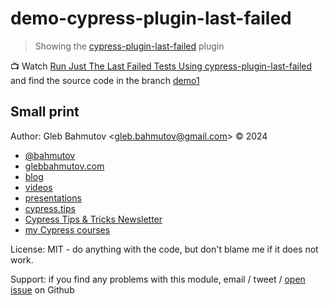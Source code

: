 # demo-cypress-plugin-last-failed

> Showing the [cypress-plugin-last-failed](https://github.com/dennisbergevin/cypress-plugin-last-failed) plugin

📺 Watch [Run Just The Last Failed Tests Using cypress-plugin-last-failed](https://youtu.be/L-fyfaUUXFA) and find the source code in the branch [demo1](https://github.com/bahmutov/demo-cypress-plugin-last-failed/tree/demo1)

## Small print

Author: Gleb Bahmutov &lt;gleb.bahmutov@gmail.com&gt; &copy; 2024

- [@bahmutov](https://twitter.com/bahmutov)
- [glebbahmutov.com](https://glebbahmutov.com)
- [blog](https://glebbahmutov.com/blog)
- [videos](https://www.youtube.com/glebbahmutov)
- [presentations](https://slides.com/bahmutov)
- [cypress.tips](https://cypress.tips)
- [Cypress Tips & Tricks Newsletter](https://cypresstips.substack.com/)
- [my Cypress courses](https://cypress.tips/courses)

License: MIT - do anything with the code, but don't blame me if it does not work.

Support: if you find any problems with this module, email / tweet /
[open issue](https://github.com/bahmutov/cypress-map/issues) on Github
